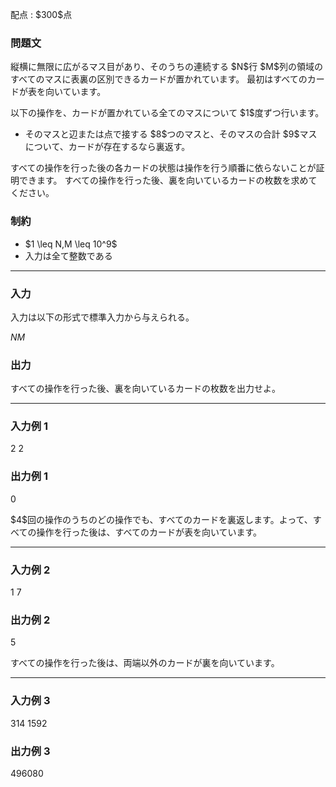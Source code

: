 
<div>

<span>

<span>

<p>
配点 : $300$点
</p>

<div>

<section>

### **問題文**

<p>
縦横に無限に広がるマス目があり、そのうちの連続する $N$行 $M$列の領域のすべてのマスに表裏の区別できるカードが置かれています。
最初はすべてのカードが表を向いています。
</p>

<p>
以下の操作を、カードが置かれている全てのマスについて $1$度ずつ行います。
</p>

<ul>

<li>
そのマスと辺または点で接する $8$つのマスと、そのマスの合計 $9$マスについて、カードが存在するなら裏返す。
</li>

</ul>

<p>
すべての操作を行った後の各カードの状態は操作を行う順番に依らないことが証明できます。
すべての操作を行った後、裏を向いているカードの枚数を求めてください。
</p>

</section>

</div>

<div>

<section>

### **制約**

<ul>

<li>
$1 \leq N,M \leq 10^9$
</li>

<li>
入力は全て整数である
</li>

</ul>

</section>

</div>

---

<div>

<div>

<section>

### **入力**

<p>
入力は以下の形式で標準入力から与えられる。
</p>

<div>

$N$$M$
</div>

</section>

</div>

<div>

<section>

### **出力**

<p>
すべての操作を行った後、裏を向いているカードの枚数を出力せよ。
</p>

</section>

</div>

</div>

---

<div>

<section>

### **入力例 1**

<div>

2 2

</div>

</section>

</div>

<div>

<section>

### **出力例 1**

<div>

0

</div>

<p>
$4$回の操作のうちのどの操作でも、すべてのカードを裏返します。よって、すべての操作を行った後は、すべてのカードが表を向いています。
</p>

</section>

</div>

---

<div>

<section>

### **入力例 2**

<div>

1 7

</div>

</section>

</div>

<div>

<section>

### **出力例 2**

<div>

5

</div>

<p>
すべての操作を行った後は、両端以外のカードが裏を向いています。
</p>

</section>

</div>

---

<div>

<section>

### **入力例 3**

<div>

314 1592

</div>

</section>

</div>

<div>

<section>

### **出力例 3**

<div>

496080

</div>

</section>

</div>

</span>

</span>

</div>
